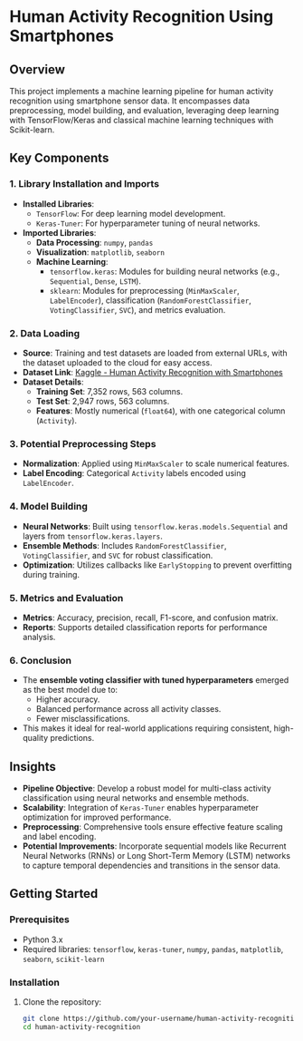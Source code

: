 # Human Activity Recognition Using Smartphones

## Overview
This project implements a machine learning pipeline for human activity recognition using smartphone sensor data. It encompasses data preprocessing, model building, and evaluation, leveraging deep learning with TensorFlow/Keras and classical machine learning techniques with Scikit-learn.

## Key Components

### 1. Library Installation and Imports
- **Installed Libraries**:
  - `TensorFlow`: For deep learning model development.
  - `Keras-Tuner`: For hyperparameter tuning of neural networks.
- **Imported Libraries**:
  - **Data Processing**: `numpy`, `pandas`
  - **Visualization**: `matplotlib`, `seaborn`
  - **Machine Learning**:
    - `tensorflow.keras`: Modules for building neural networks (e.g., `Sequential`, `Dense`, `LSTM`).
    - `sklearn`: Modules for preprocessing (`MinMaxScaler`, `LabelEncoder`), classification (`RandomForestClassifier`, `VotingClassifier`, `SVC`), and metrics evaluation.

### 2. Data Loading
- **Source**: Training and test datasets are loaded from external URLs, with the dataset uploaded to the cloud for easy access.
- **Dataset Link**: [Kaggle - Human Activity Recognition with Smartphones](https://www.kaggle.com/datasets/uciml/human-activity-recognition-with-smartphones/data)
- **Dataset Details**:
  - **Training Set**: 7,352 rows, 563 columns.
  - **Test Set**: 2,947 rows, 563 columns.
  - **Features**: Mostly numerical (`float64`), with one categorical column (`Activity`).

### 3. Potential Preprocessing Steps
- **Normalization**: Applied using `MinMaxScaler` to scale numerical features.
- **Label Encoding**: Categorical `Activity` labels encoded using `LabelEncoder`.

### 4. Model Building
- **Neural Networks**: Built using `tensorflow.keras.models.Sequential` and layers from `tensorflow.keras.layers`.
- **Ensemble Methods**: Includes `RandomForestClassifier`, `VotingClassifier`, and `SVC` for robust classification.
- **Optimization**: Utilizes callbacks like `EarlyStopping` to prevent overfitting during training.

### 5. Metrics and Evaluation
- **Metrics**: Accuracy, precision, recall, F1-score, and confusion matrix.
- **Reports**: Supports detailed classification reports for performance analysis.

### 6. Conclusion
- The **ensemble voting classifier with tuned hyperparameters** emerged as the best model due to:
  - Higher accuracy.
  - Balanced performance across all activity classes.
  - Fewer misclassifications.
- This makes it ideal for real-world applications requiring consistent, high-quality predictions.

## Insights
- **Pipeline Objective**: Develop a robust model for multi-class activity classification using neural networks and ensemble methods.
- **Scalability**: Integration of `Keras-Tuner` enables hyperparameter optimization for improved performance.
- **Preprocessing**: Comprehensive tools ensure effective feature scaling and label encoding.
- **Potential Improvements**: Incorporate sequential models like Recurrent Neural Networks (RNNs) or Long Short-Term Memory (LSTM) networks to capture temporal dependencies and transitions in the sensor data.

## Getting Started

### Prerequisites
- Python 3.x
- Required libraries: `tensorflow`, `keras-tuner`, `numpy`, `pandas`, `matplotlib`, `seaborn`, `scikit-learn`

### Installation
1. Clone the repository:
   ```bash
   git clone https://github.com/your-username/human-activity-recognition.git
   cd human-activity-recognition
